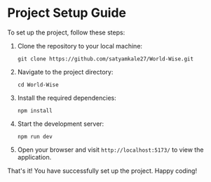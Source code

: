 # Project Setup Guide

To set up the project, follow these steps:

1. Clone the repository to your local machine:

   ```
   git clone https://github.com/satyamkale27/World-Wise.git
   ```

2. Navigate to the project directory:

   ```
   cd World-Wise
   ```

3. Install the required dependencies:

   ```
   npm install
   ```

4. Start the development server:

   ```
   npm run dev
   ```

5. Open your browser and visit `http://localhost:5173/` to view the application.

That's it! You have successfully set up the project. Happy coding!
